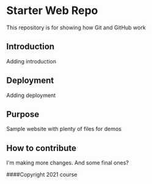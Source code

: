 # Starter Web Repo

This repository is for showing how Git and GitHub work

## Introduction

Adding introduction

## Deployment

Adding deployment

## Purpose

Sample website with plenty of files for demos

## How to contribute

I'm making more changes. And some final ones?

####Copyright
2021 course